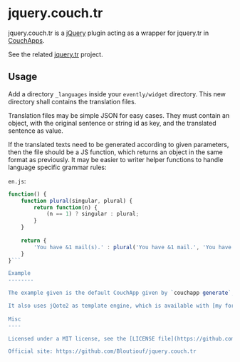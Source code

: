 jquery.couch.tr
===============

jquery.couch.tr is a [jQuery](http://jquery.com/) plugin acting as a wrapper for jquery.tr in [CouchApps](https://github.com/couchapp/couchapp).

See the related [jquery.tr](https://github.com/Bloutiouf/jquery.tr) project.

Usage
-----

Add a directory `_languages` inside your `evently/widget` directory. This new directory shall contains the translation files.

Translation files may be simple JSON for easy cases. They must contain an object, with the original sentence or string id as key, and the translated sentence as value.

If the translated texts need to be generated according to given parameters, then the file should be a JS function, which returns an object in the same format as previously. It may be easier to writer helper functions to handle language specific grammar rules:

`en.js`:
```javascript
function() {
	function plural(singular, plural) {
		return function(n) {
			(n == 1) ? singular : plural;
		}
	}
	
	return {
		'You have &1 mail(s).' : plural('You have &1 mail.', 'You have &1 mails.'
	}
}```

Example
--------

The example given is the default CouchApp given by `couchapp generate`, modified to use translations.

It also uses jQote2 as template engine, which is available with [my fork of couchapp](https://github.com/Bloutiouf/couchapp) (not maintained).
 
Misc
----

Licensed under a MIT license, see the [LICENSE file](https://github.com/Bloutiouf/jquery.tr/blob/master/LICENSE).

Official site: https://github.com/Bloutiouf/jquery.couch.tr